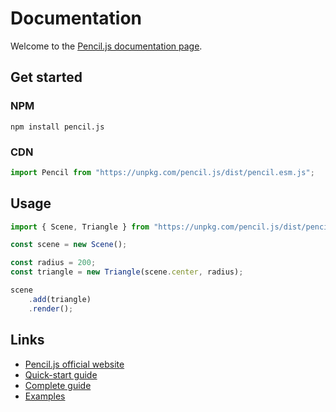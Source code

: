 # Documentation

Welcome to the [Pencil.js documentation page](https://pencil-js-docs.vercel.app/).


## Get started

### NPM

```
npm install pencil.js
```


### CDN

```js
import Pencil from "https://unpkg.com/pencil.js/dist/pencil.esm.js";
```

## Usage

```js
import { Scene, Triangle } from "https://unpkg.com/pencil.js/dist/pencil.esm.js";

const scene = new Scene();

const radius = 200;
const triangle = new Triangle(scene.center, radius);

scene
    .add(triangle)
    .render();
```


## Links

 - [Pencil.js official website](https://pencil.js.org/)
 - [Quick-start guide](https://pencil.js.org/quick-start/)
 - [Complete guide](https://pencil.js.org/guide/)
 - [Examples](https://codepen.io/collection/XqzkNQ/)
